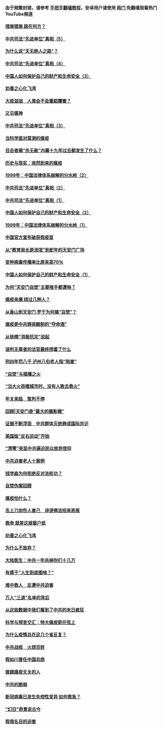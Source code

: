 #### 由于频繁封锁，请参考 [手把手翻墙教程](https://github.com/gfw-breaker/guides/wiki/)，安卓用户请使用 [网门](https://github.com/gfw-breaker/nogfw/blob/master/dl.md?t=02120800) 免翻墙观看热门YouTube频道 

#### [措施错施  路在何方？](../pages/19/420076.md?t=02120800) 

#### [中共司法“先进单位”真相（5）](../pages/19/419453.md?t=02120800) 

#### [为什么说“天无绝人之路”？](../pages/19/419618.md?t=02120800) 

#### [中共司法“先进单位”真相（4）](../pages/19/419452.md?t=02120800) 

#### [中国人如何保护自己的财产和生命安全（3）](../pages/19/419405.md?t=02120800) 

#### [劝善之心化飞鸿](../pages/19/418758.md?t=02120800) 

#### [大疫汹汹　人类会不会重蹈覆辙？](../pages/19/419691.md?t=02120800) 

#### [又见瘟神](../pages/19/419225.md?t=02120800) 

#### [中共司法“先进单位”真相（3）](../pages/19/419451.md?t=02120800) 

#### [当科学面对莫测的瘟疫](../pages/19/419625.md?t=02120800) 

#### [目击者揭“杀无赦”内幕十九年过去都发生了什么？](../pages/19/419617.md?t=02120800) 

#### [历史与现实：突然到来的瘟疫](../pages/19/419619.md?t=02120800) 

#### [1999年：中国法律体系崩解的分水岭（2）](../pages/19/419455.md?t=02120800) 

#### [中共司法“先进单位”真相（2）](../pages/19/419450.md?t=02120800) 

#### [中共司法“先进单位”真相（1）](../pages/19/419449.md?t=02120800) 

#### [中国人如何保护自己的财产和生命安全（2）](../pages/19/419404.md?t=02120800) 

#### [1999年：中国法律体系崩解的分水岭（1）](../pages/19/419454.md?t=02120800) 

#### [中国官方宣布破获假疫苗](../pages/19/419504.md?t=02120800) 

#### [从“教育局长是流氓”到蛇年的天安门广场](../pages/19/419470.md?t=02120800) 

#### [变种病毒传播率比原来高70％](../pages/19/419456.md?t=02120800) 

#### [中国人如何保护自己的财产和生命安全（1）](../pages/19/419403.md?t=02120800) 

#### [为何“天安门自焚”主要推手都遭殃？](../pages/19/419348.md?t=02120800) 

#### [瘟疫来袭 绕过几种人？](../pages/19/419349.md?t=02120800) 

#### [从香山到天安门 罗干为何搞“自焚”？](../pages/19/419270.md?t=02120800) 

#### [瘟疫是中共罪恶酿制的“夺命酒”](../pages/19/419223.md?t=02120800) 

#### [从徐栩“消极抗灾”说起](../pages/19/419224.md?t=02120800) 

#### [诬判无辜者的法官最终捞着了什么](../pages/19/419268.md?t=02120800) 

#### [刑四年罚八千 泸州八旬老人指“陷害”](../pages/19/419232.md?t=02120800) 

#### [“自焚”与插播之火](../pages/19/419226.md?t=02120800) 

#### [“当大火吞噬城市时，没有人敢去救火”](../pages/19/419077.md?t=02120800) 

#### [年关来临　冤判不停](../pages/19/419093.md?t=02120800) 

#### [回顾|天安门是“最大的摄影棚”](../pages/19/380866.md?t=02120800) 

#### [证据不断浮现　中共群体灭绝罪成国际共识](../pages/19/419031.md?t=02120800) 

#### [美国版“反右运动”开始](../pages/19/419030.md?t=02120800) 

#### [“清零”突显中共逼迫民众放弃信仰](../pages/19/418995.md?t=02120800) 

#### [中共迫害老人十案例](../pages/19/418831.md?t=02120800) 

#### [钱学森为何拒绝反对法轮功？](../pages/19/418905.md?t=02120800) 

#### [自焚伪案回顾](../pages/19/418799.md?t=02120800) 

#### [瘟疫怕什么？](../pages/19/418800.md?t=02120800) 

#### [舌上刀剑伤人害己　诽谤佛法招来恶报](../pages/19/418731.md?t=02120800) 

#### [救命 就差这层窗户纸](../pages/19/418706.md?t=02120800) 

#### [劝善之心化飞鸿](../pages/19/416766.md?t=02120800) 

#### [为什么不放弃？](../pages/19/418691.md?t=02120800) 

#### [大陆医生：中共一年杀掉你们十几万](../pages/19/418670.md?t=02120800) 

#### [有感于“人生到底图啥？”](../pages/19/418624.md?t=02120800) 

#### [难中救人　反遭中共迫害](../pages/19/418414.md?t=02120800) 

#### [万人“三退”名单的背后](../pages/19/418505.md?t=02120800) 

#### [从这些数据中我们看到了中共的末日疯狂](../pages/19/418420.md?t=02120800) 

#### [科学与预言交汇：特大瘟疫箭在弦上](../pages/19/418266.md?t=02120800) 

#### [为什么疫情总在这几个省反复？](../pages/19/418219.md?t=02120800) 

#### [中共战疫　火烧百姓](../pages/19/418220.md?t=02120800) 

#### [假如川普任中国总统](../pages/19/418174.md?t=02120800) 

#### [做跟瘟疫无关的人](../pages/19/418171.md?t=02120800) 

#### [中共的脆弱](../pages/19/418196.md?t=02120800) 

#### [新冠病毒已发生失控性变异 如何救急？](../pages/19/418032.md?t=02120800) 

#### [“幻日”奇景说古今](../pages/19/418033.md?t=02120800) 

#### [假借名目的迫害](../pages/19/418055.md?t=02120800) 

